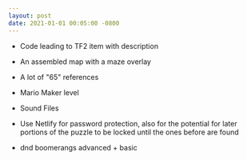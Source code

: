 ```yaml
---
layout: post
date: 2021-01-01 00:05:00 -0800
---
```


- Code leading to TF2 item with description
- An assembled map with a maze overlay
- A lot of "65" references
- Mario Maker level
- Sound Files


- Use Netlify for password protection, also for the potential for later portions of the puzzle to be locked until the ones before are found
- dnd boomerangs advanced + basic
